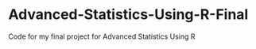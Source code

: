 # Advanced-Statistics-Using-R-Final #############################################################
Code for my final project for Advanced Statistics Using R


